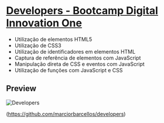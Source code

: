 # [Developers - Bootcamp Digital Innovation One](https://github.com/marciorbarcellos/developers)

* Utilização de elementos HTML5
* Utilização de CSS3
* Utilização de identificadores em elementos HTML
* Captura de referência de elementos com JavaScript
* Manipulação direta de CSS e eventos com JavaScript
* Utilização de funções com JavaScript e CSS

## Preview
![Developers](https://i.imgur.com/18QNiZA.gif "Developers")

(https://github.com/marciorbarcellos/developers)

